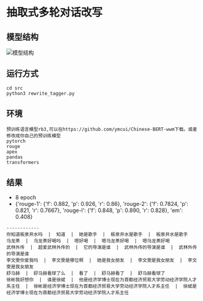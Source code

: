 # 抽取式多轮对话改写

## 模型结构
![模型结构](https//github.com/zhusleep/tagger_rewriter/blob/master/model.jpg)

## 运行方式
```
cd src
python3 rewrite_tagger.py
```

## 环境
```
预训练语言模型rb3,可以在https://github.com/ymcui/Chinese-BERT-wwm下载。或者修改成你自己的预训练模型
pytorch
rouge
apex
pandas
transformers
```

## 结果
* 8 epoch
* {'rouge-1': {'f': 0.882, 'p': 0.926, 'r': 0.86}, 'rouge-2': {'f': 0.7824, 'p': 0.821, 'r': 0.7667}, 'rouge-l': {'f': 0.848, 'p': 0.890, 'r': 0.828}, 'em': 0.408}
```
------------
你知道板泉井水吗  |  知道  |  她是歌手  |  板泉井水是歌手  |  板泉井水是歌手
乌龙茶  |  乌龙茶好喝吗  |  嗯好喝  |  嗯乌龙茶好喝  |  嗯乌龙茶好喝
武林外传  |  超爱武林外传的  |  它的导演是谁  |  武林外传的导演是谁  |  武林外传的导演是谁
李文雯你爱我吗  |  李文雯是哪位啊  |  她是我女朋友  |  李文雯是我女朋友  |  李文雯是我女朋友
舒马赫  |  舒马赫看球了么  |  看了  |  舒马赫看了  |  舒马赫看球了
徐彬我好想你  |  谁是徐斌  |  他是经济学博士现在为首都经济贸易大学劳动经济学院人才系主任  |  徐彬是经济学博士现在为首都经济贸易大学劳动经济学院人才系主任  |  徐斌是经济学博士现在为首都经济贸易大学劳动经济学院人才系主任
```

